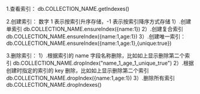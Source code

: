 1.查看索引： 
db.COLLECTION_NAME.getIndexes()

2.创建索引： 
数字 1 表示按索引升序存储，-1 表示按索引降序方式存储 
1）.创建单索引 
db.COLLECTION_NAME.ensureIndex({name:1})
2）.创建复合索引 
db.COLLECTION_NAME.ensureIndex({name:1,age:1})
3）.创建唯一索引： 
db.COLLECTION_NAME.ensureIndex({name:1,age:1},{unique:true})


3.删除索引： 
1）.根据索引的 name 字段名称删除，比如如上显示删除第二个索引 
db.COLLECTION_NAME.dropIndex("name_1_age_1_unique_true") 
2）.根据创建时指定的索引的 key 删除，比如如上显示删除第二个索引 
db.COLLECTION_NAME.dropIndex({name:1,age:1}) 
3）.删除所有索引 
db.COLLECTION_NAME.dropIndexes()

